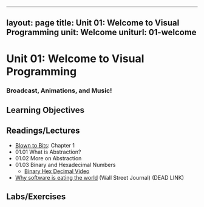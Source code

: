 ----
layout: page
title: Unit 01: Welcome to Visual Programming
unit: Welcome
uniturl: 01-welcome
----


Unit 01: Welcome to Visual Programming
======================================
### Broadcast, Animations, and Music! 


Learning Objectives
-------------------



Readings/Lectures
-----------------
 * [Blown to Bits](): Chapter 1
 * 01.01 What is Abstraction?
 * 01.02 More on Abstraction
 * 01.03 Binary and Hexadecimal Numbers
   * [Binary Hex Decimal Video](http://www.screencast.com/t/c2tp610y1tx6)
 * [Why software is eating the world](http://online.wsj.com/article/SB10001424053111903480904576512250915629460.html) (Wall Street Journal) (DEAD LINK)


Labs/Exercises
--------------



